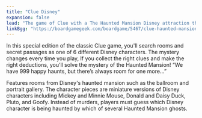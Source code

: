 ```yaml
---
title: "Clue Disney"
expansion: false
lead: "The game of Clue with a The Haunted Mansion Disney attraction theme."
linkBgg: "https://boardgamegeek.com/boardgame/5467/clue-haunted-mansion"
---
```


In this special edition of the classic Clue game, you'll search rooms and secret passages as one of 6 different Disney characters. The mystery changes every time you play, If you collect the right clues and make the right deductions, you’ll solve the mystery of the Haunted Mansion! “We have 999 happy haunts, but there’s always room for one more…”

Features rooms from Disney's haunted mansion such as the ballroom and portrait gallery. The character pieces are miniature versions of Disney characters including Mickey and Minnie Mouse, Donald and Daisy Duck, Pluto, and Goofy. Instead of murders, players must guess which Disney character is being haunted by which of several Haunted Mansion ghosts.
